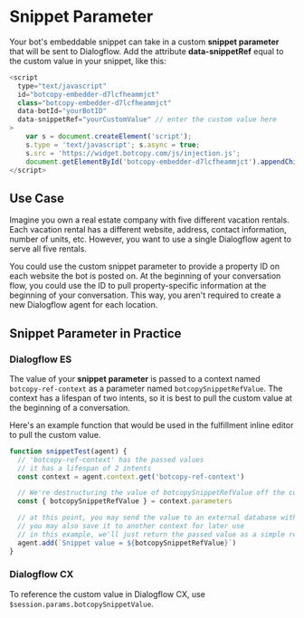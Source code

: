 # Snippet Parameter
Your bot's embeddable snippet can take in a custom **snippet parameter** that will be sent to Dialogflow. Add the attribute **data-snippetRef** equal to the custom value in your snippet, like this:

```js
<script
  type="text/javascript"
  id="botcopy-embedder-d7lcfheammjct"
  class="botcopy-embedder-d7lcfheammjct"
  data-botId="yourBotID"
  data-snippetRef="yourCustomValue" // enter the custom value here
>
    var s = document.createElement('script');
    s.type = 'text/javascript'; s.async = true;
    s.src = 'https://widget.botcopy.com/js/injection.js';
    document.getElementById('botcopy-embedder-d7lcfheammjct').appendChild(s);
</script>
```

## Use Case
Imagine you own a real estate company with five different vacation rentals. Each vacation rental has a different website, address, contact information, number of units, etc. However, you want to use a single Dialogflow agent to serve all five rentals.

You could use the custom snippet parameter to provide a property ID on each website the bot is posted on. At the beginning of your conversation flow, you could use the ID to pull property-specific information at the beginning of your conversation. This way, you aren't required to create a new Dialogflow agent for each location.


## Snippet Parameter in Practice
### Dialogflow ES
The value of your **snippet parameter** is passed to a context named `botcopy-ref-context` as a parameter named `botcopySnippetRefValue`. The context has a lifespan of two intents, so it is best to pull the custom value at the beginning of a conversation.

Here's an example function that would be used in the fulfillment inline editor to pull the custom value.

```js
function snippetTest(agent) {
  // 'botcopy-ref-context' has the passed values
  // it has a lifespan of 2 intents
  const context = agent.context.get('botcopy-ref-context')

  // We're destructuring the value of botcopySnippetRefValue off the context's parameters
  const { botcopySnippetRefValue } = context.parameters

  // at this point, you may send the value to an external database with an HTTP call
  // you may also save it to another context for later use
  // in this example, we'll just return the passed value as a simple response in the chat
  agent.add(`Snippet value = ${botcopySnippetRefValue}`)
}
```

### Dialogflow CX
To reference the custom value in Dialogflow CX, use `$session.params.botcopySnippetValue`.
